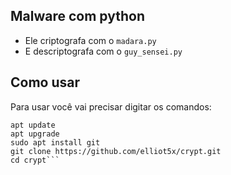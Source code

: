 ## Malware com python

- Ele criptografa com o ```madara.py```
- E descriptografa com o ```guy_sensei.py```

## Como usar

Para usar você vai precisar digitar os comandos:

```
apt update
apt upgrade
sudo apt install git
git clone https://github.com/elliot5x/crypt.git
cd crypt```
